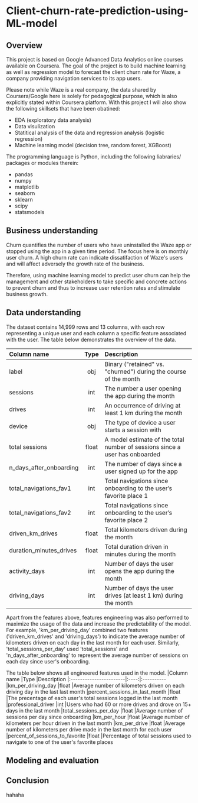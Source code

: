 # Client-churn-rate-prediction-using-ML-model
## **Overview**

This project is based on Google Advanced Data Analytics online courses available on Coursera.
The goal of the project is to build machine learning as well as regression model to forecast the client churn rate for Waze, a company providing navigation services to its app users.

Please note while Waze is a real company, the data shared by Coursera/Google here is solely for pedagogical purpose, which is also explicitly stated within Coursera platform.
With this project I will also show the following skillsets that have been obatined:

* EDA (exploratory data analysis)
* Data visulization
* Statitical analysis of the data and regression analysis (logistic regression)
* Machine learning model (decision tree, random forest, XGBoost)

The programming language is Python, including the following liabraries/ packages or modules therein:

* pandas
* numpy
* matplotlib
* seaborn
* sklearn
* scipy
* statsmodels



## **Business understanding**

Churn quantifies the number of users who have uninstalled the Waze app or stopped using the app in a given time period. The focus here is on monthly user churn. A high churn rate can indicate dissatifaction of Waze's users and will affect adversely the growth rate of the business. 

Therefore, using machine learning model to predict user churn can help the management and other stakeholders to take specific and concrete actions to prevent churn and thus to increase user retention rates and stimulate business growth.


## **Data understanding**

The dataset contains 14,999 rows and 13 columns, with each row representing a unique user and each column a specific feature associated with the user. The table below demonstrates the overview of the data.

|Column name |Type |Description
|:-----------------------|:----:|:----------
|label                   |obj   |Binary ("retained" vs. "churned") during the course of the month
|sessions                |int   |The number a user opening the app during the month
|drives                  |int   |An occurrence of driving at least 1 km during the month
|device                  |obj   |The type of device a user starts a session with
|total sessions          |float |A model estimate of the total number of sessions since a user has onboarded
|n_days_after_onboarding |int   |The number of days since a user signed up for the app
|total_navigations_fav1  |int   |Total navigations since onboarding to the user’s favorite place 1
|total_navigations_fav2  |int   |Total navigations since onboarding to the user’s favorite place 2
|driven_km_drives        |float |Total kilometers driven during the month
|duration_minutes_drives |float |Total duration driven in minutes during the month
|activity_days           |int   |Number of days the user opens the app during the month
|driving_days            |int   |Number of days the user drives (at least 1 km) during the month

Apart from the features above, features engineering was also performed to maximize the usage of the data and increase the predictability of the model. For example, 'km_per_driving_day' combined two features ('driven_km_drives' and 'driving_days') to indicate the average number of kilometers driven on each day in the last month for each user. Similarly, 'total_sessions_per_day' used 'total_sessions' and 'n_days_after_onboarding' to represent the average number of sessions on each day since user's onboarding. 

The table below shows all engineered features used in the model.
|Column name |Type |Description
|:-----------------------|:----:|:----------
|km_per_driving_day              |float |Average number of kilometers driven on each driving day in the last last month
|percent_sessions_in_last_month  |float |The precentage of each user's total sessions logged in the last month
|professional_driver             |int   |Users who had 60 or more drives and drove on 15+ days in the last month
|total_sessions_per_day          |float |Average number of sessions per day since onboarding
|km_per_hour                     |float |Average number of kilometers per hour driven in the last month
|km_per_drive                    |float |Average number of kilometers per drive made in the last month for each user
|percent_of_sessions_to_favorite |float |Percentage of total sessions used to navigate to one of the user's favorite places

## **Modeling and evaluation**
## **Conclusion**

hahaha
